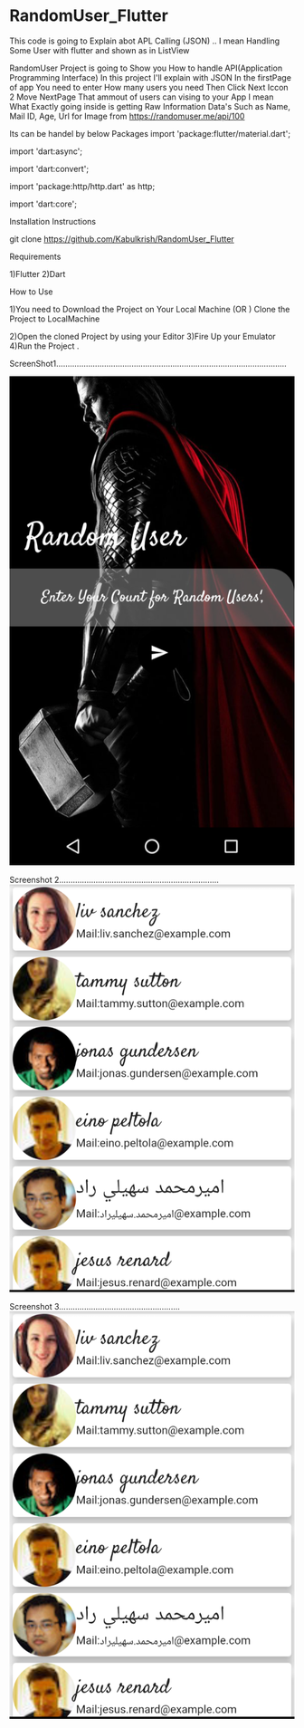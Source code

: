 # RandomUser_Flutter
 This code is going to Explain abot APL Calling (JSON)  .. I mean Handling Some User with flutter and shown as in ListView

RandomUser Project is going to Show you How to handle API(Application Programming Interface) In this project I'll explain with JSON 
In the firstPage of app You need to enter How many users you need 
Then Click Next Iccon 2 Move NextPage
That ammout of users can vising to your App
I mean What Exactly going inside is getting Raw Information Data's Such as Name, Mail ID, Age, Url for Image from https://randomuser.me/api/100

Its can be handel by below Packages
import 'package:flutter/material.dart';



import 'dart:async';


import 'dart:convert';


import 'package:http/http.dart' as http;


import 'dart:core';


Installation Instructions

git clone https://github.com/Kabulkrish/RandomUser_Flutter

Requirements

1)Flutter 2)Dart

How to Use

1)You need to Download the Project on Your Local Machine (OR ) Clone the Project to LocalMachine

2)Open the cloned Project by using your Editor
3)Fire Up your Emulator
4)Run the Project .


ScreenShot1.....................................................................................................

![alt text](https://github.com/Kabulkrish/RandomUser_Flutter/blob/master/ScreenShot/a.png)


Screenshot 2......................................................................
![alt text](https://github.com/Kabulkrish/RandomUser_Flutter/blob/master/ScreenShot/1.png)




Screenshot 3.....................................................
![alt text](https://github.com/Kabulkrish/RandomUser_Flutter/blob/master/ScreenShot/b.png)
